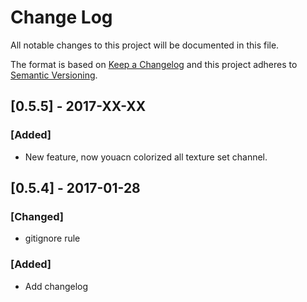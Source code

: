 # Change Log
All notable changes to this project will be documented in this file.

The format is based on [Keep a Changelog](http://keepachangelog.com/)
and this project adheres to [Semantic Versioning](http://semver.org/).

## [0.5.5] - 2017-XX-XX
### [Added]
- New feature, now youacn colorized all texture set channel.

## [0.5.4] - 2017-01-28
### [Changed]
- gitignore rule

### [Added]
- Add changelog
